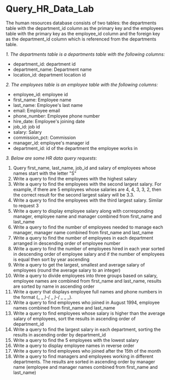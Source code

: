 # Query_HR_Data_Lab

The human resources database consists of two tables: the departments table with the department_id column as the primary key and the employees table with the primary key as the employee_id column and the foreign key as the department_id column which is referenced from the departments table.

_1. The departments table is a departments table with the following columns:_
- department_id: department id
- department_name: Department name
- location_id: department location id

_2. The employees table is an employee table with the following columns:_
- employee_id: employee id
- first_name: Employee name
- last_name: Employee's last name
- email: Employee email
- phone_number: Employee phone number
- hire_date: Employee's joining date
- job_id: job id
- salary: Salary
- commission_pct: Commission
- manager_id: employee's manager id
- department_id: id of the department the employee works in

_3. Below are some HR data query requests_:
1. Query first_name, last_name, job_id and salary of employees whose names start with the letter "S"
2. Write a query to find the employees with the highest salary
3. Write a query to find the employees with the second largest salary. For example, if there are 5 employees whose salaries are 4, 4, 3, 3, 2, then the correct result for the second largest salary will be 3.3.
4. Write a query to find the employees with the third largest salary. Similar to request 3
5. Write a query to display employee salary along with corresponding manager, employee name and manager combined from first_name and last_name
6. Write a query to find the number of employees needed to manage each manager, manager name combined from first_name and last_name
7. Write a query to find the number of employees in each department arranged in descending order of employee number
8. Write a query to find the number of employees hired in each year sorted in descending order of employee salary and if the number of employees is equal then sort by year ascending
9. Write a query to get the largest, smallest and average salary of employees (round the average salary to an integer)
10. Write a query to divide employees into three groups based on salary, employee names are combined from first_name and last_name, results are sorted by name in ascending order
11. Write a query that displays employee full names and phone numbers in the format (_ _ _)-(_ _ _)-(_ _ _ _).
12. Write a query to find employees who joined in August 1994, employee names combined from first_name and last_name
13. Write a query to find employees whose salary is higher than the average salary of employees, sort the results in ascending order of department_id
14. Write a query to find the largest salary in each department, sorting the results in ascending order by department_id
15. Write a query to find the 5 employees with the lowest salary
16. Write a query to display employee names in reverse order
17. Write a query to find employees who joined after the 15th of the month
18. Write a query to find managers and employees working in different departments. The results are sorted in ascending order by manager name (employee and manager names combined from first_name and last_name)
